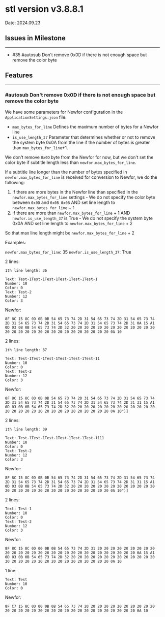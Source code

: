 # stl version v3.8.8.1
Date: 2024.09.23

## Issues in Milestone

---

- #35 #autosub Don't remove 0x0D if there is not enough space but remove the color byte

## Features

---

### #autosub Don't remove 0x0D if there is not enough space but remove the color byte

We have some parameters for Newfor configuration in the `ApplicationSettings.json` file.

- `max_bytes_for_line` Defines the maximum number of bytes for a Newfor line
- `is_use_length_37` Parameter that determines whether or not to remove the system byte 0x0A from the line if the number of bytes is greater than `max_bytes_for_line`+1.

We don't remove `0x0D` byte from the Newfor for now, but we don't set the color byte if subtitle length less than `newfor.max_bytes_for_line`.

If a subtitle line longer than the number of bytes specified in `newfor.max_bytes_for_line` is received for conversion to Newfor, we do the following:

1. If there are more bytes in the Newfor line than specified in the `newfor.max_bytes_for_line` settings - We do not specify the color byte between `0x0D` and `0x0B 0x0B` AND set line length to `newfor.max_bytes_for_line` + 1
2. If there are more than `newfor.max_bytes_for_line` + 1 AND `newfor.is_use_length_37` is True - We do not specify the system byte 0x0A AND set line length to `newfor.max_bytes_for_line` + 2

So that max line length might be `newfor.max_bytes_for_line` + 2

Examples:

`newfor.max_bytes_for_line`: 35
`newfor.is_use_length_37`: True

2 lines:

```
1th line length: 36

Text: Test-1Test-1Test-1Test-1Test-1Test-1
Number: 10
Color: 0
Text: Test-2
Number: 12
Color: 3
```

Newfor:

```
8F 8C 15 8C 0D 0B 0B 54 65 73 74 2D 31 54 65 73 74 2D 31 54 65 73 74 2D 31 54 65 73 74 2D 31 54 65 73 74 2D 31 54 65 73 74 2D 31 0A 15 A1 0D 03 0B 0B 54 65 73 74 2D 32 20 20 20 20 20 20 20 20 20 20 20 20 20 20 20 20 20 20 20 20 20 20 20 20 20 20 20 20 20 0A 10
```

2 lines:

```
1th line length: 37

Text: Test-1Test-1Test-1Test-1Test-1Test-11
Number: 10
Color: 0
Text: Test-2
Number: 12
Color: 3
```

Newfor:

```
8F 8C 15 8C 0D 0B 0B 54 65 73 74 2D 31 54 65 73 74 2D 31 54 65 73 74 2D 31 54 65 73 74 2D 31 54 65 73 74 2D 31 54 65 73 74 2D 31 31 15 A1 0D 03 0B 0B 54 65 73 74 2D 32 20 20 20 20 20 20 20 20 20 20 20 20 20 20 20 20 20 20 20 20 20 20 20 20 20 20 20 20 20 0A 10")]
```

2 lines:

```
1th line length: 39

Text: Test-1Test-1Test-1Test-1Test-1Test-1111
Number: 10
Color: 0
Text: Test-2
Number: 12
Color: 3
```

Newfor:

```
8F 8C 15 8C 0D 0B 0B 54 65 73 74 2D 31 54 65 73 74 2D 31 54 65 73 74 2D 31 54 65 73 74 2D 31 54 65 73 74 2D 31 54 65 73 74 2D 31 31 15 A1 0D 03 0B 0B 54 65 73 74 2D 32 20 20 20 20 20 20 20 20 20 20 20 20 20 20 20 20 20 20 20 20 20 20 20 20 20 20 20 20 20 0A 10")]
```

2 lines:

```
Text: Test-1
Number: 10
Color: 0
Text: Test-2
Number: 12
Color: 3
```

Newfor:

```
8F 8C 15 8C 0D 00 0B 0B 54 65 73 74 2D 31 20 20 20 20 20 20 20 20 20 20 20 20 20 20 20 20 20 20 20 20 20 20 20 20 20 20 20 20 20 0A 15 A1 0D 03 0B 0B 54 65 73 74 2D 32 20 20 20 20 20 20 20 20 20 20 20 20 20 20 20 20 20 20 20 20 20 20 20 20 20 20 20 20 20 0A 10
```

1 line:

```
Text: Test
Number: 10
Color: 0
```

Newfor:

```
8F C7 15 8C 0D 00 0B 0B 54 65 73 74 20 20 20 20 20 20 20 20 20 20 20 20 20 20 20 20 20 20 20 20 20 20 20 20 20 20 20 20 20 20 20 0A 10
```



